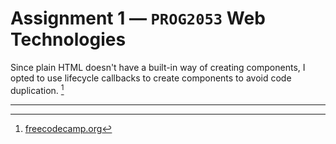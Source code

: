 # Assignment 1 — `PROG2053` Web Technologies

Since plain HTML doesn't have a built-in way of creating components, I opted to use lifecycle callbacks to create components to avoid code duplication. [^1]

---

[^1]: [freecodecamp.org](https://www.freecodecamp.org/news/reusable-html-components-how-to-reuse-a-header-and-footer-on-a-website/)
